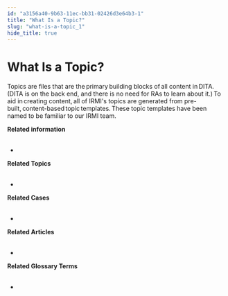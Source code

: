 ```yaml
---
id: "a3156a40-9b63-11ec-bb31-02426d3e64b3-1"
title: "What Is a Topic?"
slug: "what-is-a-topic_1"
hide_title: true
---
```


# <a id="concept-2240" class="anchor_top_offset"/><a id="ariaid-title1" class="anchor_top_offset"/>What Is a Topic?

<p xmlns="http://www.w3.org/1999/xhtml" className="shortdesc"> </p> 
<p xmlns="http://www.w3.org/1999/xhtml" className="p">Topics are files that are the primary building blocks of all content in DITA. (DITA is on the back end, and there is no need for RAs to learn about it.) To aid in creating content, all of IRMI's topics are generated from pre-built, content-based topic templates. These topic templates have been named to be familiar to our IRMI team. </p> 
<div>   <nav xmlns="http://www.w3.org/1999/xhtml" role="navigation" className="related-links"><div className="linklist relinfo"><strong>Related information</strong><br /><br /><ul className="linklist"><li className="linklist"><a className="link" /></li></ul></div><div className="linklist Related_Topics"><a className="link"><strong>Related Topics</strong><br /><br /></a><ul className="linklist"><a className="link" /><li className="linklist"><a className="link" /><a className="link" /></li></ul></div><div className="linklist Related_Cases"><a className="link"><strong>Related Cases</strong><br /><br /></a><ul className="linklist"><a className="link" /><li className="linklist"><a className="link" /><a className="link" /></li></ul></div><div className="linklist Related_Articles"><a className="link"><strong>Related Articles</strong><br /><br /></a><ul className="linklist"><a className="link" /><li className="linklist"><a className="link" /><a className="link" /></li></ul></div><div className="linklist Related_Glossary"><a className="link"><strong>Related Glossary Terms</strong><br /><br /></a><ul className="linklist"><a className="link" /><li className="linklist"><a className="link" /><a className="link" /></li></ul></div></nav><a className="link">   </a></div> 
